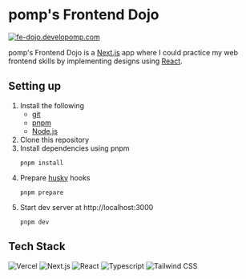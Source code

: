 # pomp's Frontend Dojo

[![fe-dojo.developomp.com](https://img.shields.io/badge/fe--dojo.developomp.com-gray?style=for-the-badge)](https://fe-dojo.developomp.com)

pomp's Frontend Dojo is a [Next.js](https://github.com/vercel/next.js) app where I could practice my web frontend skills
by implementing designs using [React](https://github.com/facebook/react).

## Setting up

1. Install the following
   - [git](https://git-scm.com)
   - [pnpm](https://pnpm.io)
   - [Node.js](https://nodejs.org)
2. Clone this repository
3. Install dependencies using pnpm
   ```
   pnpm install
   ```
4. Prepare [husky](https://github.com/typicode/husky) hooks
   ```
   pnpm prepare
   ```
5. Start dev server at http://localhost:3000
   ```
   pnpm dev
   ```

## Tech Stack

![Vercel](https://img.shields.io/badge/vercel-222?style=for-the-badge&logo=vercel)
![Next.js](https://img.shields.io/badge/next.js-222?style=for-the-badge&logo=nextdotjs)
![React](https://img.shields.io/badge/react-222?style=for-the-badge&logo=react)
![Typescript](https://img.shields.io/badge/typescript-222?style=for-the-badge&logo=typescript)
![Tailwind CSS](https://img.shields.io/badge/tailwind_css-222?style=for-the-badge&logo=tailwindcss)
